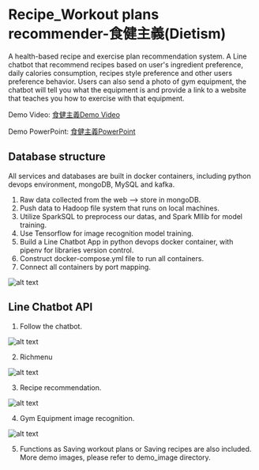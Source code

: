 # Recipe_Workout plans recommender-食健主義(Dietism)
A health-based recipe and exercise plan recommendation system.
A Line chatbot that recommend recipes based on user's ingredient preference, daily calories consumption, recipes style preference 
and other users preference behavior. Users can also send a photo of gym equipment, the chatbot will tell you what the equipment is 
and provide a link to a website that teaches you how to exercise with that equipment.

Demo Video: [食健主義Demo Video](https://www.youtube.com/watch?v=y2DBLSgijrY)<br>

Demo PowerPoint: [食健主義PowerPoint](https://drive.google.com/file/d/1xJzeeVglnfx6QTnRNuxlLBsmHjl3TbMt/view?usp=sharing)

## Database structure

All services and databases are built in docker containers, including python devops environment, mongoDB, MySQL and kafka. 

1. Raw data collected from the web --> store in mongoDB.
2. Push data to Hadoop file system that runs on local machines.
3. Utilize SparkSQL to preprocess our datas, and Spark Mllib for model training.
4. Use Tensorflow for image recognition model training.
5. Build a Line Chatbot App in python devops docker container, with pipenv for libraries version control.
6. Construct docker-compose.yml file to run all containers.
7. Connect all containers by port mapping.

![alt text](https://github.com/imkir0513/Recommender-system-linebot/blob/master/demo_image/structure.png)

## Line Chatbot API
1. Follow the chatbot.

![alt text](https://github.com/imkir0513/Recommender-system-linebot/blob/master/demo_image/follow_event.jpg)

2. Richmenu

![alt text](https://github.com/imkir0513/Recommender-system-linebot/blob/master/demo_image/richmenu.PNG)

3. Recipe recommendation.

![alt text](https://github.com/imkir0513/Recommender-system-linebot/blob/master/demo_image/recipe_recom.jpg)

4. Gym Equipment image recognition.

![alt text](https://github.com/imkir0513/Recommender-system-linebot/blob/master/demo_image/image_recog.jpg)

5. Functions as Saving workout plans or Saving recipes are also included. More demo images, please refer to demo_image directory.

